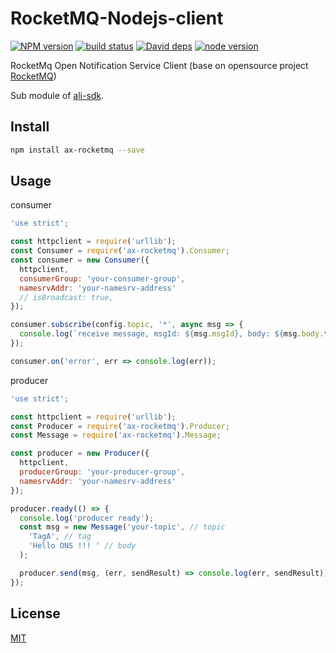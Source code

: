 RocketMQ-Nodejs-client
=======

[![NPM version][npm-image]][npm-url]
[![build status][travis-image]][travis-url]
[![David deps][david-image]][david-url]
[![node version][node-image]][node-url]

[npm-image]: https://img.shields.io/npm/v/ali-ons.svg?style=flat-square
[npm-url]: https://npmjs.org/package/ali-ons
[travis-image]: https://img.shields.io/travis/ali-sdk/ali-ons.svg?style=flat-square
[travis-url]: https://travis-ci.org/ali-sdk/ali-ons
[david-image]: https://img.shields.io/david/ali-sdk/ali-ons.svg?style=flat-square
[david-url]: https://david-dm.org/ali-sdk/ali-ons
[node-image]: https://img.shields.io/badge/node.js-%3E=_4.2.3-green.svg?style=flat-square
[node-url]: http://nodejs.org/download/

RocketMq Open Notification Service Client (base on opensource project [RocketMQ](https://github.com/ali-sdk/ali-ons))

Sub module of [ali-sdk](https://github.com/ali-sdk/ali-sdk).

## Install

```bash
npm install ax-rocketmq --save
```

## Usage

consumer

```js
'use strict';

const httpclient = require('urllib');
const Consumer = require('ax-rocketmq').Consumer;
const consumer = new Consumer({
  httpclient,
  consumerGroup: 'your-consumer-group',
  namesrvAddr: 'your-namesrv-address'
  // isBroadcast: true,
});

consumer.subscribe(config.topic, '*', async msg => {
  console.log(`receive message, msgId: ${msg.msgId}, body: ${msg.body.toString()}`)
});

consumer.on('error', err => console.log(err));
```

producer

```js
'use strict';

const httpclient = require('urllib');
const Producer = require('ax-rocketmq').Producer;
const Message = require('ax-rocketmq').Message;

const producer = new Producer({
  httpclient,
  producerGroup: 'your-producer-group',
  namesrvAddr: 'your-namesrv-address'
});

producer.ready(() => {
  console.log('producer ready');
  const msg = new Message('your-topic', // topic
    'TagA', // tag
    'Hello ONS !!! ' // body
  );

  producer.send(msg, (err, sendResult) => console.log(err, sendResult));
});
```

## License

[MIT](LICENSE)
